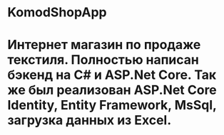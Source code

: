 # KomodShopApp
 
# Интернет магазин по продаже текстиля. Полностью написан бэкенд на C# и ASP.Net Core. Так же был реализован ASP.Net Core Identity, Entity Framework, MsSql, загрузка данных из Excel.
